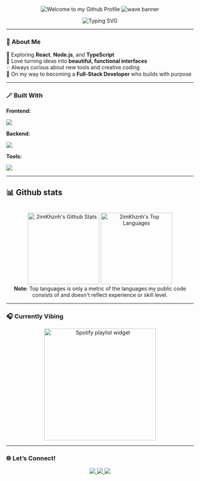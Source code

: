 <!-- 🌟 PROFILE README – by 2imKhznh -->
<p align="center">
  <img src="https://github.com/BrunnerLivio/brunnerlivio/blob/master/images/welcome.png?raw=true" style="max-width: 100%;" alt="Welcome to my Github Profile" />
  <img src="https://capsule-render.vercel.app/api?type=waving&color=0:6EE7B7,100:3B82F6&height=250&text=Hey%20I'm%202imKhznh%20👋&fontColor=ffffff&fontSize=48&animation=twinkling&fontAlignY=40" alt="wave banner"/>
</p>

<p align="center">
  <img src="https://readme-typing-svg.herokuapp.com?font=Poppins&size=22&duration=2500&pause=1000&color=3B82F6&center=true&vCenter=true&width=450&lines=Frontend+Developer;UI%2FUX+Lover;Always+Creating+Cool+Things+💡" alt="Typing SVG" />
</p>

---

### 🧠 About Me  

🌿 Exploring **React**, **Node.js**, and **TypeScript**  
🎨 Love turning ideas into **beautiful, functional interfaces**  
💡 Always curious about new tools and creative coding  
🚀 On my way to becoming a **Full-Stack Developer** who builds with purpose

---

### 🪄 Built With  

**Frontend:**  
<p>
  <img src="https://skillicons.dev/icons?i=html,css,js,react,figma" />
</p>

**Backend:**  
<p>
  <img src="https://skillicons.dev/icons?i=nodejs,express,mongodb" />
</p>

**Tools:**  
<p>
  <img src="https://skillicons.dev/icons?i=git,github,vscode" />
</p>


---

## 📊 Github stats

<!-- Bassed on: https://github.com/anuraghazra/github-readme-stats -->
<p align="center">
  <br/>
  <a href="https://github.com/anuraghazra/github-readme-stats"><img alt="2imKhznh's Github Stats" src="https://github-readme-stats.vercel.app/api/?username=2imKhznh&show_icons=true&count_private=true&theme=react&bg_color=1F222E&title_color=7cebf5&icon_color=2d7de4&show_icons=true&border_color=7cebf5&border_radius=10" height="192px"/></a>
  <a href="https://github.com/anuraghazra/github-readme-stats"><img alt="2imKhznh's Top Languages" src="https://github-readme-stats.vercel.app/api/top-langs/?username=2imKhznh&langs_count=8&layout=compact&theme=react&bg_color=1F222E&title_color=7cebf5&icon_color=2d7de4&show_icons=true&border_color=7cebf5&border_radius=10" height="192px"/></a>
  <br/>
  <b>Note:</b> Top languages is only a metric of the languages my public code consists of and doesn't reflect experience or skill level.
</p>

---

### 🎧 Currently Vibing
<p align="center">
  <a href="https://open.spotify.com/playlist/3rVA9WBIH7G3LVDBQAgfeG" target="_blank">
    <img src="https://spootify-zeta.vercel.app/api/Spootify?playlistId=3rVA9WBIH7G3LVDBQAgfeG&userName=2imKhznh&style=bar&color=000000" alt="Spotify playlist widget" width="300" />
  </a>
</p>

---

### 🌐 Let’s Connect!
<p align="center">
  <a href="mailto:your.email@example.com">
    <img src="https://img.shields.io/badge/Gmail-D14836?style=for-the-badge&logo=gmail&logoColor=white" />
  </a>
  <a href="https://github.com/2imKhznh">
    <img src="https://img.shields.io/badge/GitHub-181717?style=for-the-badge&logo=github&logoColor=white" />
  </a>
  <a href="https://www.facebook.com/2imKhznh" target="_blank">
    <img src="https://img.shields.io/badge/Facebook-1877F2?style=for-the-badge&logo=facebook&logoColor=white" />
  </a>
</p>
